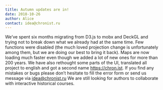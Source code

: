 ```yaml
---
title: Autumn updates are in!
date: 2018-10-26
author: Alice
contact: idea@chronist.ru
---
```


We’ve spent six months migrating from D3.js to mobx and DeckGL and trying not to break down what we already had at the same time. Few functions were disabled (the much loved projection change is unfortunately among them, but we are doing our best to bring it back). Maps are now loading much faster even though we added a lot of new ones for more than 200 years. We have also rethought some parts of the UI, translated all project to english and got a second name https://chron.ist. If you find any mistakes or bugs please don’t hesitate to fill the error form or send us message via idea@chronist.ru
We are still looking for authors to collaborate with interactive historical courses.